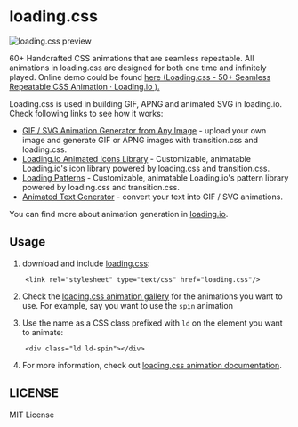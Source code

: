 # loading.css

![loading.css preview](https://github.com/loadingio/loading.css/blob/master/preview.gif?raw=true)

60+ Handcrafted CSS animations that are seamless repeatable. All animations in loading.css are designed for both one time and infinitely played. Online demo could be found [here (Loading.css - 50+ Seamless Repeatable CSS Animation · Loading.io ).](https://loading.io/animation/)

Loading.css is used in building GIF, APNG and animated SVG in loading.io. Check following links to see how it works:

 * [GIF / SVG Animation Generator from Any Image](https://loading.io/animation/icon/) - upload your own image and generate GIF or APNG images with transition.css and loading.css.
 * [Loading.io Animated Icons Library](https://loading.io/icon/) - Customizable, animatable Loading.io's icon library powered by loading.css and transition.css.
 * [Loading Patterns](https://loading.io/pattern/) - Customizable, animatable Loading.io's pattern library powered by loading.css and transition.css.
 * [Animated Text Generator](https://loading.io/animation/text/) - convert your text into GIF / SVG animations.

You can find more about animation generation in [loading.io](https://loading.io/).


## Usage

1. download and include [loading.css](https://raw.githubusercontent.com/loadingio/loading.css/2.0.0/dist/loading.min.css):

```
    <link rel="stylesheet" type="text/css" href="loading.css"/>
```

2. Check the [loading.css animation gallery](https://loading.io/animation/) for the animations you want to use. For example, say you want to use the `spin` animation 

3. Use the name as a CSS class prefixed with `ld` on the element you want to animate:

```
    <div class="ld ld-spin"></div>
```

4. For more information, check out [loading.css animation documentation](https://loading.io/animation/).


## LICENSE

MIT License
